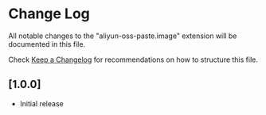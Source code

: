 # Change Log
All notable changes to the "aliyun-oss-paste.image" extension will be documented in this file.

Check [Keep a Changelog](https://www.lixl.cn/) for recommendations on how to structure this file.

## [1.0.0]
- Initial release